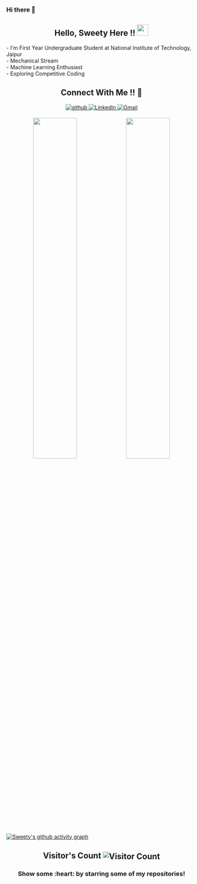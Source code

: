 ### Hi there 👋

<h2 align="center"> Hello, Sweety Here !! <img src="https://raw.githubusercontent.com/MartinHeinz/MartinHeinz/master/wave.gif" width="30px"></h2>
  - I'm First Year Undergraduate Student at National Institute of Technology, Jaipur <br>
  - Mechanical Stream <br>
  - Machine Learning Enthusiast <br>
  - Exploring Competitive Coding <br>

<h2 align="center">Connect With Me !! 🤝</h2> 

<p align="center">
<a href="https://github.com/thatssweety" target="_blank">
<img src=https://img.shields.io/badge/github-%2324292e.svg?&style=for-the-badge&logo=github&logoColor=white alt=github style="margin-bottom: 5px;" />
</a>
<a href="https://www.linkedin.com/in/sweety-sinduria-0992a3208/" target="_blank">
<img alt="LinkedIn" src="https://img.shields.io/badge/linkedin%20-%230077B5.svg?&style=for-the-badge&logo=linkedin&logoColor=white"/>
</a>
<a href="mailto:bsweetysinduria@gmail.com">
<img alt="Gmail" src="https://img.shields.io/badge/Gmail-D14836?style=for-the-badge&logo=gmail&logoColor=white" />
</a>
</p> 

<div align="center">
  <img width="48%" src="https://github-readme-stats.vercel.app/api?username=thatssweety&theme=radical&show_icons=true" />
  <img width="48%" src="https://github-readme-streak-stats.herokuapp.com/?user=thatssweety&theme=radical&show_icons=true" />
</div>

[![Sweety's github activity graph](https://activity-graph.herokuapp.com/graph?username=thatssweety&bg_color=000000&color=4cd8f0&line=2fc8ee&point=ffffff&area=true&hide_border=true)](https://github.com/thatssweety/github-readme-activity-graph)
<br>
<h2 align="center">Visitor's Count <img align="center" src="https://profile-counter.glitch.me/gakash2k01/count.svg" alt="Visitor Count" /></h2>
<h3 align="center">Show some :heart: by starring some of my repositories! </h3>
